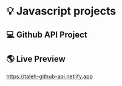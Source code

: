 # 💡 Javascript projects

## 💻 Github API Project

## 🌎 Live Preview

https://taleh-github-api.netlify.app